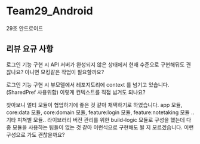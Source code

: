 # Team29_Android
29조 안드로이드

## 리뷰 요규 사항
로그인 기능 구현 시 API 서버가 완성되지 않은 상태에서 현재 수준으로 구현해둬도 괜찮나요? 아니면 모킹같은 작업이 필요할까요?

로그인 기능 구현 시 뷰모델에서 레포지토리에 context 를 넘기고 있습니다.(SharedPref 사용위함) 이렇게 컨텍스트를 직접 넘겨도 되나요?

찾아보니 멀티 모듈이 협업하기에 좋은 것 같아 채택하기로 하였습니다. app 모듈, core:data 모듈, core:domain 모듈, feature:login 모듈, feature:notetaking 모듈 .. 기타 피쳐별 모듈.. 라이브러리 버전 관리를 위한 build-logic 모듈로 구성을 했는데 다중 모듈을 사용하는 팀들이 없는 것 같아 이런식으로 구현해도 될 지 모르겠습니다. 이런 구성으로 가도 괜찮을까요?
